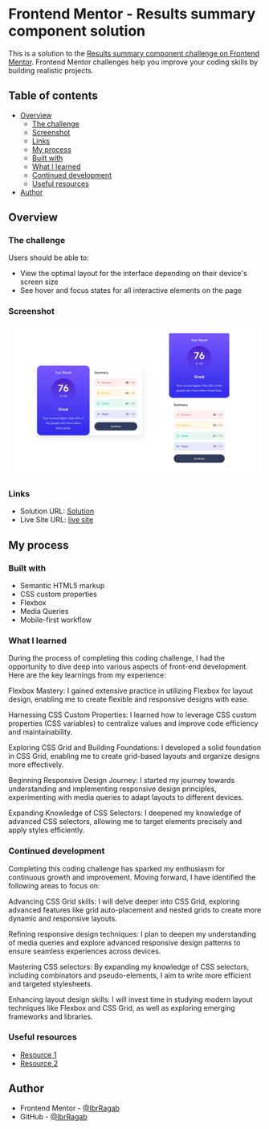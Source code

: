 # Frontend Mentor - Results summary component solution

This is a solution to the [Results summary component challenge on Frontend Mentor](https://www.frontendmentor.io/challenges/results-summary-component-CE_K6s0maV). Frontend Mentor challenges help you improve your coding skills by building realistic projects. 

## Table of contents

- [Overview](#overview)
  - [The challenge](#the-challenge)
  - [Screenshot](#screenshot)
  - [Links](#links)
  - [My process](#my-process)
  - [Built with](#built-with)
  - [What I learned](#what-i-learned)
  - [Continued development](#continued-development)
  - [Useful resources](#useful-resources)
- [Author](#author)

## Overview

### The challenge

Users should be able to:

- View the optimal layout for the interface depending on their device's screen size
- See hover and focus states for all interactive elements on the page

### Screenshot

![](./screenshot.png)

### Links

- Solution URL: [Solution](https://github.com/IbrRagab/Results_Summary_Component_Main)
- Live Site URL: [live site](https://ibrragab.github.io/Results_Summary_Component_Main)

## My process

### Built with

- Semantic HTML5 markup
- CSS custom properties
- Flexbox
- Media Queries
- Mobile-first workflow


### What I learned

During the process of completing this coding challenge, I had the opportunity to dive deep into various aspects of front-end development. Here are the key learnings from my experience:

Flexbox Mastery: I gained extensive practice in utilizing Flexbox for layout design, enabling me to create flexible and responsive designs with ease.

Harnessing CSS Custom Properties: I learned how to leverage CSS custom properties (CSS variables) to centralize values and improve code efficiency and maintainability.

Exploring CSS Grid and Building Foundations: I developed a solid foundation in CSS Grid, enabling me to create grid-based layouts and organize designs more effectively.

Beginning Responsive Design Journey: I started my journey towards understanding and implementing responsive design principles, experimenting with media queries to adapt layouts to different devices.

Expanding Knowledge of CSS Selectors: I deepened my knowledge of advanced CSS selectors, allowing me to target elements precisely and apply styles efficiently.

### Continued development

Completing this coding challenge has sparked my enthusiasm for continuous growth and improvement. Moving forward, I have identified the following areas to focus on:

Advancing CSS Grid skills: I will delve deeper into CSS Grid, exploring advanced features like grid auto-placement and nested grids to create more dynamic and responsive layouts.

Refining responsive design techniques: I plan to deepen my understanding of media queries and explore advanced responsive design patterns to ensure seamless experiences across devices.

Mastering CSS selectors: By expanding my knowledge of CSS selectors, including combinators and pseudo-elements, I aim to write more efficient and targeted stylesheets.

Enhancing layout design skills: I will invest time in studying modern layout techniques like Flexbox and CSS Grid, as well as exploring emerging frameworks and libraries.


### Useful resources

- [Resource 1](https://elzero.org/tracks/front-end) 
- [Resource 2](https://www.youtube.com/@ElzeroWebSchool)
## Author
- Frontend Mentor - [@IbrRagab](https://www.frontendmentor.io/profile/IbrRagab)
- GitHub - [@IbrRagab](https://github.com/IbrRagab)
